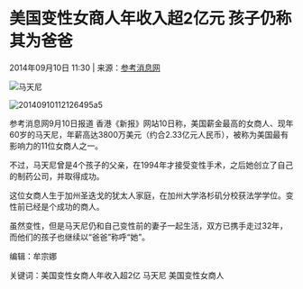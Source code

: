 # 美国变性女商人年收入超2亿元 孩子仍称其为爸爸

2014年09月10日 11:30 | 来源：[参考消息网](http://www.baidu.com/baidu?word=参考消息网)

![马天尼](http://www.rmzxb.com.cn/images/fx.jpg)

![20140910112126495a5](/upload/resources/image/2014/09/10/29920.jpg)

参考消息网9月10日报道 香港《新报》网站10日称，美国薪金最高的女商人、现年60岁的马天尼，年薪高达3800万美元（约合2.33亿元人民币），被称为美国最有影响力的11位女商人之一。

不过，马天尼曾是4个孩子的父亲，在1994年才接受变性手术，之后她创立了自己的制药公司，并取得成功。

这位女商人生于加州圣迭戈的犹太人家庭，在加州大学洛杉矶分校获法学学位。变性前已经是个成功的商人。

虽然变性，但是马天尼仍和自己变性前的妻子一起生活，双方已携手走过32年，而他们的孩子也继续以“爸爸”称呼“她”。

编辑：牟宗娜

关键词：美国变性女商人年收入超2亿 马天尼 美国变性女商人